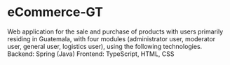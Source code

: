 # eCommerce-GT
Web application for the sale and purchase of products with users primarily residing in Guatemala, with four modules (administrator user, moderator user, general user, logistics user), using the following technologies. Backend: Spring (Java) Frontend: TypeScript, HTML, CSS
